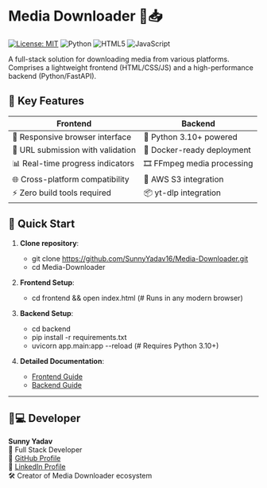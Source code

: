 # Media Downloader 🎥📥

[![License: MIT](https://img.shields.io/badge/License-MIT-blue.svg)](https://opensource.org/licenses/MIT)
![Python](https://img.shields.io/badge/Python-3.10%2B-blue)
![HTML5](https://img.shields.io/badge/HTML5-E34F26?logo=html5&logoColor=white)
![JavaScript](https://img.shields.io/badge/JavaScript-ES6%2B-yellow)

A full-stack solution for downloading media from various platforms. Comprises a lightweight frontend (HTML/CSS/JS) and a high-performance backend (Python/FastAPI).

## 🌟 Key Features
**Frontend** | **Backend**
--- | ---
📱 Responsive browser interface | 🐍 Python 3.10+ powered
🔗 URL submission with validation | 🐳 Docker-ready deployment
📊 Real-time progress indicators | 🎞️ FFmpeg media processing
🌐 Cross-platform compatibility | 🔐 AWS S3 integration
⚡ Zero build tools required | 📦 yt-dlp integration

## 🚀 Quick Start
1. **Clone repository**:
   - git clone https://github.com/SunnyYadav16/Media-Downloader.git
   - cd Media-Downloader

2. **Frontend Setup**:
   - cd frontend && open index.html                 (# Runs in any modern browser)

3. **Backend Setup**:
   - cd backend
   - pip install -r requirements.txt
   - uvicorn app.main:app --reload                   (# Requires Python 3.10+)

4. **Detailed Documentation**:
   - [Frontend Guide](./frontend/README.md)
   - [Backend Guide](./backend/README.md)



---

## 👨💻 Developer

**Sunny Yadav**  
📌 Full Stack Developer  
🔗 [GitHub Profile](https://github.com/SunnyYadav16)  
🔗 [LinkedIn Profile](https://www.linkedin.com/in/sunnyyadavdev)  
🛠️ Creator of Media Downloader ecosystem
